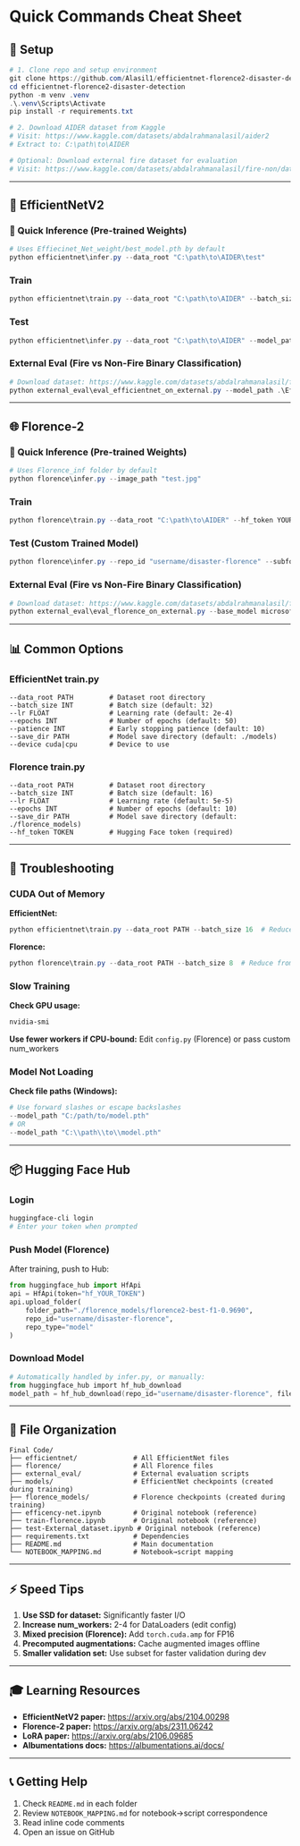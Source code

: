 # Quick Commands Cheat Sheet

## 🚀 Setup

```powershell
# 1. Clone repo and setup environment
git clone https://github.com/Alasil1/efficientnet-florence2-disaster-detection.git
cd efficientnet-florence2-disaster-detection
python -m venv .venv
.\.venv\Scripts\Activate
pip install -r requirements.txt

# 2. Download AIDER dataset from Kaggle
# Visit: https://www.kaggle.com/datasets/abdalrahmanalasil/aider2
# Extract to: C:\path\to\AIDER

# Optional: Download external fire dataset for evaluation
# Visit: https://www.kaggle.com/datasets/abdalrahmanalasil/fire-non/data
```

---

## 🔧 EfficientNetV2

### 🎯 Quick Inference (Pre-trained Weights)
```powershell
# Uses Effiecinet_Net_weight/best_model.pth by default
python efficientnet\infer.py --data_root "C:\path\to\AIDER\test"
```

### Train
```powershell
python efficientnet\train.py --data_root "C:\path\to\AIDER" --batch_size 32 --epochs 50
```

### Test
```powershell
python efficientnet\infer.py --data_root "C:\path\to\AIDER" --model_path models\best_model.pth
```

### External Eval (Fire vs Non-Fire Binary Classification)
```powershell
# Download dataset: https://www.kaggle.com/datasets/abdalrahmanalasil/fire-non/data
python external_eval\eval_efficientnet_on_external.py --model_path .\Effiecinet_Net_weight\best_model.pth --dataset_root "C:\path\to\fire-non"
```

---

## 🌐 Florence-2

### 🎯 Quick Inference (Pre-trained Weights)
```powershell
# Uses Florence_inf folder by default
python florence\infer.py --image_path "test.jpg"
```

### Train
```powershell
python florence\train.py --data_root "C:\path\to\AIDER" --hf_token YOUR_HF_TOKEN --batch_size 16 --epochs 10
```

### Test (Custom Trained Model)
```powershell
python florence\infer.py --repo_id "username/disaster-florence" --subfolder "florence2-best-f1-0.9690" --image_path "test.jpg" --hf_token YOUR_HF_TOKEN
```

### External Eval (Fire vs Non-Fire Binary Classification)
```powershell
# Download dataset: https://www.kaggle.com/datasets/abdalrahmanalasil/fire-non/data
python external_eval\eval_florence_on_external.py --base_model microsoft/Florence-2-base-ft --repo_id .\Florence_inf --dataset_root "C:\path\to\fire-non"
```

---

## 📊 Common Options

### EfficientNet train.py
```
--data_root PATH         # Dataset root directory
--batch_size INT         # Batch size (default: 32)
--lr FLOAT               # Learning rate (default: 2e-4)
--epochs INT             # Number of epochs (default: 50)
--patience INT           # Early stopping patience (default: 10)
--save_dir PATH          # Model save directory (default: ./models)
--device cuda|cpu        # Device to use
```

### Florence train.py
```
--data_root PATH         # Dataset root directory
--batch_size INT         # Batch size (default: 16)
--lr FLOAT               # Learning rate (default: 5e-5)
--epochs INT             # Number of epochs (default: 10)
--save_dir PATH          # Model save directory (default: ./florence_models)
--hf_token TOKEN         # Hugging Face token (required)
```

---

## 🐛 Troubleshooting

### CUDA Out of Memory

**EfficientNet:**
```powershell
python efficientnet\train.py --data_root PATH --batch_size 16  # Reduce from 32
```

**Florence:**
```powershell
python florence\train.py --data_root PATH --batch_size 8  # Reduce from 16
```

### Slow Training

**Check GPU usage:**
```powershell
nvidia-smi
```

**Use fewer workers if CPU-bound:**
Edit `config.py` (Florence) or pass custom num_workers

### Model Not Loading

**Check file paths (Windows):**
```powershell
# Use forward slashes or escape backslashes
--model_path "C:/path/to/model.pth"
# OR
--model_path "C:\\path\\to\\model.pth"
```

---

## 📦 Hugging Face Hub

### Login
```powershell
huggingface-cli login
# Enter your token when prompted
```

### Push Model (Florence)
After training, push to Hub:
```python
from huggingface_hub import HfApi
api = HfApi(token="hf_YOUR_TOKEN")
api.upload_folder(
    folder_path="./florence_models/florence2-best-f1-0.9690",
    repo_id="username/disaster-florence",
    repo_type="model"
)
```

### Download Model
```powershell
# Automatically handled by infer.py, or manually:
from huggingface_hub import hf_hub_download
model_path = hf_hub_download(repo_id="username/disaster-florence", filename="best_model.pth")
```

---

## 📁 File Organization

```
Final Code/
├── efficientnet/              # All EfficientNet files
├── florence/                  # All Florence files  
├── external_eval/             # External evaluation scripts
├── models/                    # EfficientNet checkpoints (created during training)
├── florence_models/           # Florence checkpoints (created during training)
├── efficency-net.ipynb        # Original notebook (reference)
├── train-florence.ipynb       # Original notebook (reference)
├── test-External_dataset.ipynb # Original notebook (reference)
├── requirements.txt           # Dependencies
├── README.md                  # Main documentation
└── NOTEBOOK_MAPPING.md        # Notebook→script mapping
```

---

## ⚡ Speed Tips

1. **Use SSD for dataset:** Significantly faster I/O
2. **Increase num_workers:** 2-4 for DataLoaders (edit config)
3. **Mixed precision (Florence):** Add `torch.cuda.amp` for FP16
4. **Precomputed augmentations:** Cache augmented images offline
5. **Smaller validation set:** Use subset for faster validation during dev

---

## 🎓 Learning Resources

- **EfficientNetV2 paper:** https://arxiv.org/abs/2104.00298
- **Florence-2 paper:** https://arxiv.org/abs/2311.06242
- **LoRA paper:** https://arxiv.org/abs/2106.09685
- **Albumentations docs:** https://albumentations.ai/docs/

---

## 📞 Getting Help

1. Check `README.md` in each folder
2. Review `NOTEBOOK_MAPPING.md` for notebook→script correspondence
3. Read inline code comments
4. Open an issue on GitHub
